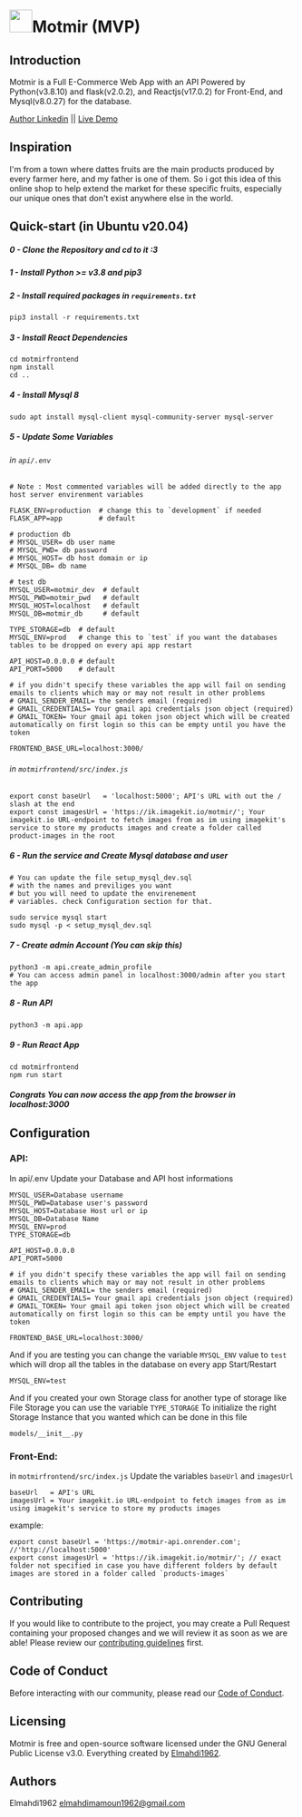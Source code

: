 # <img src="https://motmir.netlify.app/favicon.svg" width='40' />Motmir (MVP)

## Introduction

Motmir is a Full E-Commerce Web App with an API Powered by Python(v3.8.10) and flask(v2.0.2), and Reactjs(v17.0.2) for Front-End, and Mysql(v8.0.27) for the database.

[Author Linkedin](https://www.linkedin.com/in/elmahdi-mamoun-a74a1a1bb/) ||
[Live Demo](https://motmir.netlify.app/)

## Inspiration

I'm from a town where dattes fruits are the main products produced by every farmer here, and my father is one of them. So i got this idea of this online shop to help extend the market for these specific fruits, especially our unique ones that don't exist anywhere else in the world.

## Quick-start (in Ubuntu v20.04)

##### 0 - Clone the Repository and cd to it :3

##### 1 - Install Python >= v3.8 and pip3

##### 2 - Install required packages in `requirements.txt`

    pip3 install -r requirements.txt

##### 3 - Install React Dependencies

    cd motmirfrontend
    npm install
    cd ..

##### 4 - Install Mysql 8

    sudo apt install mysql-client mysql-community-server mysql-server

##### 5 - Update Some Variables

###### in `api/.env`

    # Note : Most commented variables will be added directly to the app host server envirenment variables

    FLASK_ENV=production  # change this to `development` if needed
    FLASK_APP=app         # default

    # production db
    # MYSQL_USER= db user name
    # MYSQL_PWD= db password
    # MYSQL_HOST= db host domain or ip
    # MYSQL_DB= db name

    # test db
    MYSQL_USER=motmir_dev  # default
    MYSQL_PWD=motmir_pwd   # default
    MYSQL_HOST=localhost   # default
    MYSQL_DB=motmir_db     # default

    TYPE_STORAGE=db  # default
    MYSQL_ENV=prod   # change this to `test` if you want the databases tables to be dropped on every api app restart

    API_HOST=0.0.0.0 # default
    API_PORT=5000    # default

    # if you didn't specify these variables the app will fail on sending emails to clients which may or may not result in other problems
    # GMAIL_SENDER_EMAIL= the senders email (required)
    # GMAIL_CREDENTIALS= Your gmail api credentials json object (required)
    # GMAIL_TOKEN= Your gmail api token json object which will be created automatically on first login so this can be empty until you have the token

    FRONTEND_BASE_URL=localhost:3000/

###### in `motmirfrontend/src/index.js`

    export const baseUrl   = 'localhost:5000'; API's URL with out the / slash at the end
    export const imagesUrl = 'https://ik.imagekit.io/motmir/'; Your imagekit.io URL-endpoint to fetch images from as im using imagekit's service to store my products images and create a folder called product-images in the root

##### 6 - Run the service and Create Mysql database and user

    # You can update the file setup_mysql_dev.sql
    # with the names and previliges you want
    # but you will need to update the envirenement
    # variables. check Configuration section for that.

    sudo service mysql start
    sudo mysql -p < setup_mysql_dev.sql

##### 7 - Create admin Account (You can skip this)

    python3 -m api.create_admin_profile
    # You can access admin panel in localhost:3000/admin after you start the app

##### 8 - Run API

    python3 -m api.app

##### 9 - Run React App

    cd motmirfrontend
    npm run start

##### Congrats You can now access the app from the browser in localhost:3000

## Configuration

### API:

In api/.env Update your Database and API host informations

    MYSQL_USER=Database username
    MYSQL_PWD=Database user's password
    MYSQL_HOST=Database Host url or ip
    MYSQL_DB=Database Name
    MYSQL_ENV=prod
    TYPE_STORAGE=db

    API_HOST=0.0.0.0
    API_PORT=5000

    # if you didn't specify these variables the app will fail on sending emails to clients which may or may not result in other problems
    # GMAIL_SENDER_EMAIL= the senders email (required)
    # GMAIL_CREDENTIALS= Your gmail api credentials json object (required)
    # GMAIL_TOKEN= Your gmail api token json object which will be created automatically on first login so this can be empty until you have the token

    FRONTEND_BASE_URL=localhost:3000/

And if you are testing you can change the variable `MYSQL_ENV` value to `test` which will drop all the tables in the database on every app Start/Restart

    MYSQL_ENV=test

And if you created your own Storage class for another type of storage like File Storage you can use the variable `TYPE_STORAGE` To initialize the right Storage Instance that you wanted which can be done in this file

    models/__init__.py

### Front-End:

in `motmirfrontend/src/index.js` Update the variables `baseUrl` and `imagesUrl`

    baseUrl   = API's URL
    imagesUrl = Your imagekit.io URL-endpoint to fetch images from as im using imagekit's service to store my products images

example:

    export const baseUrl = 'https://motmir-api.onrender.com'; //'http://localhost:5000'
    export const imagesUrl = 'https://ik.imagekit.io/motmir/'; // exact folder not specified in case you have different folders by default images are stored in a folder called `products-images`

## Contributing

If you would like to contribute to the project, you may create a Pull Request containing your proposed changes and we will review it as soon as we are able! Please review our [contributing guidelines](CODE_OF_CONDUCT.md) first.

## Code of Conduct

Before interacting with our community, please read our [Code of Conduct](CODE_OF_CONDUCT.md).

## Licensing

Motmir is free and open-source software licensed under the GNU General Public License v3.0. Everything created by [Elmahdi1962](https://github.com/Elmahdi1962).

## Authors

Elmahdi1962 <elmahdimamoun1962@gmail.com>

